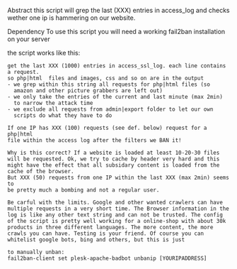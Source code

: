 

Abstract
 this script will grep the last (XXX) entries in access_log and checks
 wether one ip is hammering on our website.

Dependency
 To use this script you will need a working fail2ban installation on
 your server



 the script works like this:
 ~~~~~~~~~~~~~~~~~~~~~~~~~~~
 get the last XXX (1000) entries in access_ssl_log. each line contains
 a request.
 so php|html  files and images, css and so on are in the output
 - we grep within this string all requests for php|html files (so
   amazon and other picture grabbers are left out)
 - we only take the entries of the current and last minute (max 2min)
   to narrow the attack time
 - we exclude all requests from admin|export folder to let our own
   scripts do what they have to do

 If one IP has XXX (100) requests (see def. below) request for a php|html
 file within the access log after the filters we BAN it!

 Why is this correct? If a website is loaded at least 10-20-30 files
 will be requested. Ok, we try to cache by header very hard and this
 might have the effect that all subsidary content is loaded from the
 cache of the browser.
 But XXX (50) requests from one IP within the last XXX (max 2min) seems to
 be pretty much a bombing and not a regular user. 

 Be carful with the limits. Google and other wanted crawlers can have 
 multiple requests in a very short time. The Browser information in the
 log is like any other text string and can not be trusted. The config
 of the script is pretty well working for a online-shop with about 30k
 products in three different languages. The more content, the more
 crawls you can have. Testing is your friend. Of course you can 
 whitelist google bots, bing and others, but this is just 

 to manually unban:
 fail2ban-client set plesk-apache-badbot unbanip [YOURIPADDRESS]


